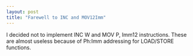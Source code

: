 ```yaml
---
layout: post
title: "Farewell to INC and MOV12Imm"
---
```



I decided not to implement INC W and MOV P, Imm12 instructions.
These are almost useless because of Ph:Imm addressing for LOAD/STORE functions.

